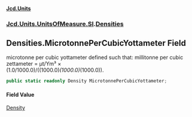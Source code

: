 #### [Jcd.Units](index.md 'index')
### [Jcd.Units.UnitsOfMeasure.SI](Jcd.Units.UnitsOfMeasure.SI.md 'Jcd.Units.UnitsOfMeasure.SI').[Densities](Densities.md 'Jcd.Units.UnitsOfMeasure.SI.Densities')

## Densities.MicrotonnePerCubicYottameter Field

microtonne per cubic yottameter defined such that: millitonne per cubic zettameter = μt/Ym³ ×  
(1.0/1000.0)/((1000.0)*(1000.0)*(1000.0)).

```csharp
public static readonly Density MicrotonnePerCubicYottameter;
```

#### Field Value
[Density](Density.md 'Jcd.Units.UnitTypes.Density')